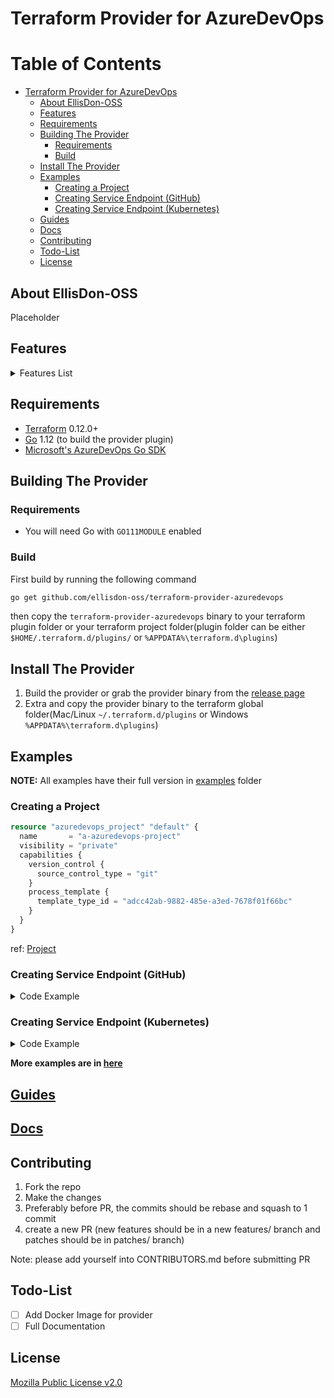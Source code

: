 # Terraform Provider for AzureDevOps

Table of Contents
=================

   * [Terraform Provider for AzureDevOps](#terraform-provider-for-azuredevops)
      * [About EllisDon-OSS](#about-ellisdon-oss)
      * [Features](#features)
      * [Requirements](#requirements)
      * [Building The Provider](#building-the-provider)
         * [Requirements](#requirements-1)
         * [Build](#build)
      * [Install The Provider](#install-the-provider)
      * [Examples](#examples)
         * [Creating a Project](#creating-a-project)
         * [Creating Service Endpoint (GitHub)](#creating-service-endpoint-github)
         * [Creating Service Endpoint (Kubernetes)](#creating-service-endpoint-kubernetes)
      * [<a href="./guides">Guides</a>](#guides)
      * [<a href="./docs">Docs</a>](#docs)
      * [Contributing](#contributing)
      * [Todo-List](#todo-list)
      * [License](#license)

## About EllisDon-OSS

Placeholder

## Features
<details>
<summary>Features List</summary>

- Query Users and Groups
- Manage the lifecycle of Variable Group
- Manage the lifecycle of Task Group
- Manage the lifecycle of Service Endpoint of any type
- Manage the lifecycle of Service hook of any type
- Manage the lifecycle of Release Pipeline
- Manage the partial section of Release Pipeline
- Manage the lifecycle of Build Pipeline
- Manage the lifecycle of Project
- All Resources support import
- Full Documentation

</details>

## Requirements

-    [Terraform](https://www.terraform.io/downloads.html) 0.12.0+
-    [Go](https://golang.org/doc/install) 1.12 (to build the provider plugin)
-    [Microsoft's AzureDevOps Go SDK](https://github.com/microsoft/azure-devops-go-api) 

## Building The Provider

### Requirements

- You will need Go with `GO111MODULE` enabled

### Build

First build by running the following command
```sh
go get github.com/ellisdon-oss/terraform-provider-azuredevops
```
then copy the `terraform-provider-azuredevops` binary to your terraform plugin folder or your terraform project folder(plugin folder can be either `$HOME/.terraform.d/plugins/` or `%APPDATA%\terraform.d\plugins`)

## Install The Provider

1. Build the provider or grab the provider binary from the [release page](https://github.com/EllisDon-Aegean/terraform-provider-azuredevops/releases)
2. Extra and copy the provider binary to the terraform global folder(Mac/Linux `~/.terraform.d/plugins` or Windows `%APPDATA%\terraform.d\plugins`)

## Examples

**NOTE:** All examples have their full version in [examples](./examples) folder

### Creating a Project

```terraform
resource "azuredevops_project" "default" {
  name       = "a-azuredevops-project"
  visibility = "private"
  capabilities {
    version_control {
      source_control_type = "git"
    }
    process_template {
      template_type_id = "adcc42ab-9882-485e-a3ed-7678f01f66bc"
    }
  }
}
```

ref: [Project](https://docs.microsoft.com/en-us/azure/devops/organizations/projects/create-project?view=azure-devops)

### Creating Service Endpoint (GitHub)
<details>
<summary>Code Example</summary>

```terraform
...

resource "azuredevops_service_endpoint" "github" {
  name       = "github-example"
  owner      = "Library"
  project_id = azuredevops_project.default.id
  type       = "github"
  url        = "http://github.com"

  # To enable all Pipeline to use this service endpoint
  allow_all_pipelines = true

  authorization {
    scheme = "PersonalAccessToken"
    parameters = {
      accessToken = "<github-token>"
    }
  }

  data = {}
}
```

ref: [Service Endpoint](https://docs.microsoft.com/en-us/azure/devops/extend/develop/service-endpoints?view=azure-devops)

</details>

### Creating Service Endpoint (Kubernetes)

<details>
<summary>Code Example</summary>

```terraform
...

resource "azuredevops_service_endpoint" "kubernetes" {
  name       = "kubernetes-example"
  owner      = "Library"
  project_id = azuredevops_project.default.id
  type       = "kubernetes"
  url        = "http://<kube-cluster-url>"

  authorization {
    parameters = {
      apiToken                  = "<kube-token>"
      serviceAccountCertificate = "<kube-cert>"
    }

    scheme = "Token"
  }

  data = {
    acceptUntrustedCerts = "true"
    authorizationType    = "ServiceAccount"
  }
}
```

ref: [Service Endpoint](https://docs.microsoft.com/en-us/azure/devops/extend/develop/service-endpoints?view=azure-devops)

</details>

**More examples are in [here](./examples)**

## [Guides](./guides)

## [Docs](./docs)

## Contributing

1. Fork the repo
2. Make the changes 
3. Preferably before PR, the commits should be rebase and squash to 1 commit
4. create a new PR (new features should be in a new features/<name> branch and patches should be in patches/<name> branch)

Note: please add yourself into CONTRIBUTORS.md before submitting PR

## Todo-List

- [ ] Add Docker Image for provider
- [ ] Full Documentation

## License

[Mozilla Public License v2.0](./LICENSE.md)
